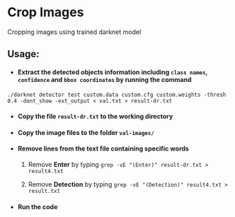 # Crop Images

Cropping images using trained darknet model

## Usage:
- #### Extract the detected objects information including `class names`, `confidence` and `bbox coordinates` by running the command

`./darknet detector test custom.data custom.cfg custom.weights -thresh 0.4 -dont_show -ext_output < val.txt > result-dr.txt`

- #### Copy the file `result-dr.txt` to the working directory

- #### Copy the image files to the folder `val-images/`

- #### Remove lines from the text file containing specific words

  1) Remove **Enter** by typing `grep -vE "(Enter)" result-dr.txt > result4.txt`

  2) Remove **Detection** by typing `grep -vE "(Detection)" result4.txt > result.txt`

- #### Run the code 


